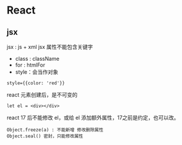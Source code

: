 # React

## jsx

jsx : js + xml
jsx 属性不能包含关键字
- class : className
- for : htmlFor
- style：会当作对象

```
style={{color: 'red'}}
```

react 元素创建后，是不可变的

```
let el = <div></div>
```
react 17 后不能修改 el，或给 el 添加额外属性，17之前是约定，也可以改。

```
Object.freeze(a) : 不能新增 修改删除属性
Object.seal() 密封，只能修改属性
```

